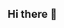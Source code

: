 ## Hi there 👋

<!--
**DASH092/DASH092** is a ✨ _special_ ✨ repository because its `README.md` (this file) appears on your GitHub profile.

Name: Damian
Photo: Can be viewed in profile
Major: Psych
Year: 3
Why this course: Seemed Interesting
What got me interested in Psych: Unknown
Career Plans: **Survival** :X: 

Here are some ideas to get you started:

- 🔭 I’m currently working on ...
- 🌱 I’m currently learning ...
- 👯 I’m looking to collaborate on ...
- 🤔 I’m looking for help with ...
- 💬 Ask me about ...
- 📫 How to reach me: ...
- 😄 Pronouns: ...
- ⚡ Fun fact: ...
-->
